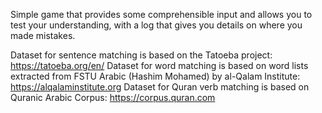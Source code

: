 Simple game that provides some comprehensible input and allows you to test your understanding, with a log that gives you details on where you made mistakes.

Dataset for sentence matching is based on the Tatoeba project: https://tatoeba.org/en/
Dataset for word matching is based on word lists extracted from FSTU Arabic (Hashim Mohamed) by al-Qalam Institute: https://alqalaminstitute.org
Dataset for Quran verb matching is based on Quranic Arabic Corpus: https://corpus.quran.com